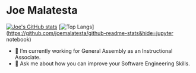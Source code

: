 # Joe Malatesta
[![Joe's GitHub stats](https://github-readme-stats.vercel.app/api?username=joemalatesta&hide=stars,issues)](https://github.com/joemalatesta/github-readme-stats)
[![Top Langs](https://github-readme-stats.vercel.app/api/top-langs/?username=joemalatesta)](https://github.com/joemalatesta/github-readme-stats&hide=jupyter notebook)
- 🔭 I’m currently working for General Assembly as an Instructional Associate.
- 💬 Ask me about how you can improve your Software Engineering Skills.

